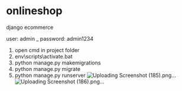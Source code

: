 # onlineshop
django ecommerce

user: admin _ 
  password: admin1234

1. open cmd in project folder
2. env\scripts\activate.bat
3. python manage.py makemigrations
4. python manage.py migrate
5. python manage.py runserver
![Uploading Screenshot (185).png…]()
![Uploading Screenshot (186).png…]()
